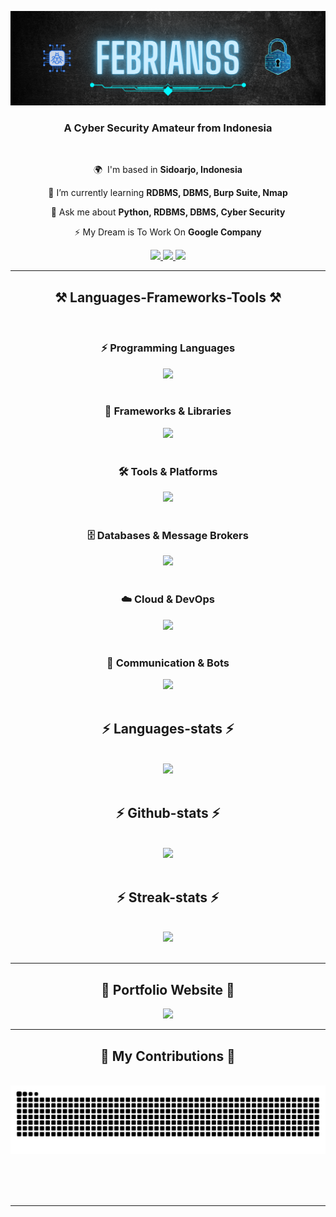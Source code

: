 ![](https://github.com/fbrianzy/fbrianzy/blob/main/Header-image-fbrianzy.png)

<h3 align="center">A Cyber Security Amateur from Indonesia</h3>

<br/>

<div align="center">
 
 🌍  I'm based in **Sidoarjo, Indonesia**
 
 🧠 I’m currently learning **RDBMS, DBMS, Burp Suite, Nmap**

 💬 Ask me about **Python, RDBMS, DBMS, Cyber Security**

 ⚡ My Dream is To Work On **Google Company**

 </div>

<div align="center"> 
  <a href="mailto:bagusfeb60@gmail.com">
    <img src="https://img.shields.io/badge/Gmail-333333?style=for-the-badge&logo=gmail&logoColor=red" />
  </a>
  <a href="https://www.linkedin.com/in/fbrianzy" target="_blank">
    <img src="https://img.shields.io/badge/LinkedIn-0077B5?style=for-the-badge&logo=linkedin&logoColor=white" target="_blank" />
  </a>
  <a href="https://www.instagram.com/fbrianzy/" target="_blank">
    <img src="https://img.shields.io/badge/Instagram-E4405F?style=for-the-badge&logo=instagram&logoColor=white" target="_blank" />
  </a>
</div>

 <hr/>
 
<h2 align="center">⚒️ Languages-Frameworks-Tools ⚒️</h2>
<br/>

<!-- Programming Languages -->
<h3 align="center">⚡ Programming Languages</h3>
<div align="center">
  <img src="https://skillicons.dev/icons?i=py,c,cs,cpp,java,js,ts,php,dart,kotlin,swift,lua,rust,r,matlab" />
</div>
<br/>

<!-- Frameworks & Libraries -->
<h3 align="center">🧩 Frameworks & Libraries</h3>
<div align="center">
  <img src="https://skillicons.dev/icons?i=react,flutter,django,flask,fastapi,laravel,bootstrap,tailwind,nodejs,sklearn,tensorflow,opencv" />
</div>
<br/>

<!-- Tools & Platforms -->
<h3 align="center">🛠️ Tools & Platforms</h3>
<div align="center">
  <img src="https://skillicons.dev/icons?i=vscode,visualstudio,pycharm,sublime,replit,postman,git,github,gitlab,npm,powershell,regex,latex,arduino,unity,unreal,robloxstudio,figma,vercel,wordpress" />
</div>
<br/>

<!-- Databases & Message Brokers -->
<h3 align="center">🗄️ Databases & Message Brokers</h3>
<div align="center">
  <img src="https://skillicons.dev/icons?i=mongodb,postgres,mysql,rabbitmq" />
</div>
<br/>

<!-- Cloud & DevOps -->
<h3 align="center">☁️ Cloud & DevOps</h3>
<div align="center">
  <img src="https://skillicons.dev/icons?i=aws,gcp,docker,nginx,linux,ubuntu,debian,kali" />
</div>
<br/>

<!-- Communication & Bots -->
<h3 align="center">💬 Communication & Bots</h3>
<div align="center">
  <img src="https://skillicons.dev/icons?i=discord,discordjs,bots" />
</div>
<br/>


<!-- <div align="center">
   <img src="https://github-profile-trophy.vercel.app/?username=fbrianzy&theme=dracula" /><br>
</div>

<hr/> -->


<h2 align="center">⚡ Languages-stats ⚡</h2>
<br>
<div align="center">
   <img src="https://github-readme-stats.vercel.app/api/top-langs/?username=fbrianzy&theme=dracula&show_icons=true&hide_border=false&layout=compact">
</div>
<br/>

<h2 align="center">⚡ Github-stats ⚡</h2>
<br>
<div align="center">
   <img src="https://github-readme-stats.vercel.app/api?username=fbrianzy&theme=dracula&show_icons=true&hide_border=false&count_private=true">
</div>
<br/>

<h2 align="center">⚡ Streak-stats ⚡</h2>
<br>
<div align="center">
   <img src="https://github-readme-streak-stats.herokuapp.com/?user=fbrianzy&theme=dracula&hide_border=false">
</div>
<br/>

<hr/>

<h2 align="center"> 📌 Portfolio Website 📌 </h2>

<div align="center"> 
  <a href="https://fbrianzy.github.io/portofolio/">
    <img src="https://img.shields.io/badge/PORTFOLIO-WEBSITE-blue?style=for-the-badge" />
  </a>
</div>

<hr/>

<div align="center">
  <h2>🐍 My Contributions 🐍</h2>
  <br>
  <img src="https://raw.githubusercontent.com/fbrianzy/fbrianzy/output/snake.svg" alt="Snake animation" />
  
  <br/><br/><br/>
</div>

<hr/>
